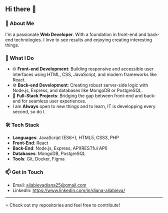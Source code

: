 ## Hi there 👋

### 🚀 About Me
I'm a passionate **Web Developer**. With a foundation in front-end and back-end technologies. I love to see results and enjoying creating interesting things.

### 💼 What I Do
- 🌐 **Front-end Development**: Building responsive and accessible user interfaces using HTML, CSS, JavaScript, and modern frameworks like React.
- ⚙️ **Back-end Development**: Creating robust server-side logic with Node.js, Express, and databases like MongoDB or PostgreSQL.
- 📱 **Full-Stack Projects**: Bridging the gap between front-end and back-end for seamless user experiences.
- I am **Always** open to new things and to learn, IT is developping every second, so do I.


### 🛠️ Tech Stack
- **Languages**: JavaScript (ES6+), HTML5, CSS3, PHP
- **Front-End**: React 
- **Back-End**: Node.js, Express, API(RESTful API)
- **Databases**: MongoDB, PostgreSQL
- **Tools**: Git, Docker, Figma


### 📫 Get in Touch
- Email: aliabievadiana25@gmail.com
- LinkedIn: https://www.linkedin.com/in/diana-aliabieva/

---
⭐️ Check out my repositories and feel free to contribute!

